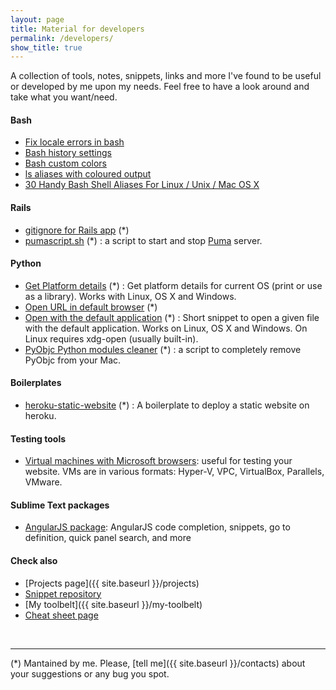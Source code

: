 ```yaml
---
layout: page
title: Material for developers
permalink: /developers/
show_title: true
---
```


A collection of tools, notes, snippets, links and more I've found to be useful or developed by me upon my needs. Feel free to have a look around and take what you want/need.

#### Bash

- [Fix locale errors in bash](https://gist.github.com/pirafrank/d792768becac1406dd57)
- [Bash history settings](https://gist.github.com/pirafrank/e2535d3891a79b7ad6e6)
- [Bash custom colors](https://gist.github.com/pirafrank/363fd25544fcc135057d)
- [ls aliases with coloured output](https://gist.github.com/pirafrank/53b7037513626f92577c)
- [30 Handy Bash Shell Aliases For Linux / Unix / Mac OS X](http://www.cyberciti.biz/tips/bash-aliases-mac-centos-linux-unix.html)

#### Rails

- [gitignore for Rails app](https://gist.github.com/pirafrank/7c7303c039e2fa8df529) (*)
- [pumascript.sh](https://gist.github.com/pirafrank/ea64dfbaceca755c3891) (*) : a script to start and stop [Puma](http://puma.io) server.

#### Python

- [Get Platform details](https://gist.github.com/pirafrank/a6421e09c2b8b17426da) (*) : Get platform details for current OS (print or use as a library). Works with Linux, OS X and Windows.
- [Open URL in default browser](https://gist.github.com/pirafrank/cd62f7def8f56ff986af) (*)
- [Open with the default application](https://gist.github.com/pirafrank/159aa709cc86799b66f2) (*) : Short snippet to open a given file with the default application. Works on Linux, OS X and Windows. On Linux requires xdg-open (usually built-in).
- [PyObjc Python modules cleaner](https://gist.github.com/pirafrank/ffa76def386a989ad2b8) (*) : a script to completely remove PyObjc from your Mac.

#### Boilerplates

- [heroku-static-website](https://github.com/pirafrank/heroku-static-website) (*) : A boilerplate to deploy a static website on heroku.

#### Testing tools

- [Virtual machines with Microsoft browsers](http://dev.modern.ie/tools/vms/windows/): useful for testing your website. VMs are in various formats: Hyper-V, VPC, VirtualBox, Parallels, VMware.

#### Sublime Text packages

- [AngularJS package](https://github.com/angular-ui/AngularJS-sublime-package): AngularJS code completion, snippets, go to definition, quick panel search, and more

#### Check also

- [Projects page]({{ site.baseurl }}/projects)
- [Snippet repository](http://github.com/pirafrank/snippets)
- [My toolbelt]({{ site.baseurl }}/my-toolbelt)
- [Cheat sheet page]({{site.baseurl}}/cheat-sheets)

<br>

---

(*) Mantained by me. Please, [tell me]({{ site.baseurl }}/contacts) about your suggestions or any bug you spot.


